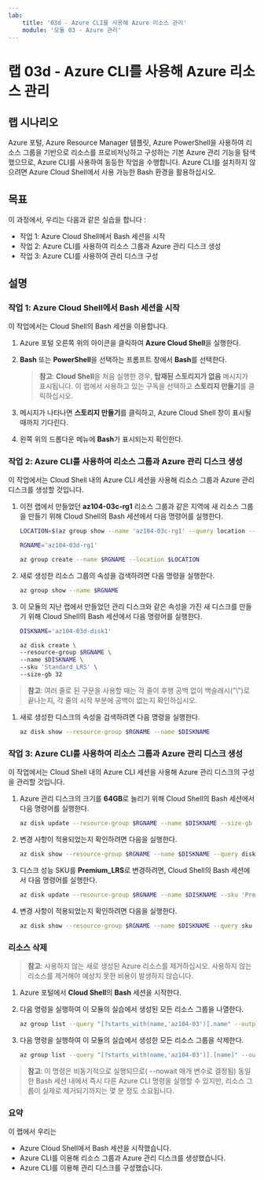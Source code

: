 ```yaml
---
lab:
    title: '03d - Azure CLI를 사용해 Azure 리소스 관리'
    module: '모듈 03 - Azure 관리'
---
```


# 랩 03d - Azure CLI를 사용해 Azure 리소스 관리

## 랩 시나리오

Azure 포털, Azure Resource Manager 템플릿, Azure PowerShell을 사용하여 리소스 그룹을 기반으로 리소스를 프로비저닝하고 구성하는 기본 Azure 관리 기능을 탐색했으므로, Azure CLI를 사용하여 동등한 작업을 수행합니다. Azure CLI를 설치하지 않으려면 Azure Cloud Shell에서 사용 가능한 Bash 환경을 활용하십시오.

## 목표

이 과정에서, 우리는 다음과 같은 실습을 합니다 :

+ 작업 1: Azure Cloud Shell에서 Bash 세션을 시작
+ 작업 2: Azure CLI를 사용하여 리소스 그룹과 Azure 관리 디스크 생성
+ 작업 3: Azure CLI를 사용하여 관리 디스크 구성

## 설명

### 작업 1: Azure Cloud Shell에서 Bash 세션을 시작

이 작업에서는 Cloud Shell의 Bash 세션을 이용합니다.

1. Azure 포털 오른쪽 위의 아이콘을 클릭하여 **Azure Cloud Shell**을 실행한다.

1. **Bash** 또는 **PowerShell**을 선택하는 프롬프트 창에서 **Bash**를 선택한다. 

    >**참고**:  **Cloud Shell**을 처음 실행한 경우, **탑재된 스토리지가 없음** 메시지가 표시됩니다. 이 랩에서 사용하고 있는 구독을 선택하고 **스토리지 만들기**를 클릭하십시오. 

1. 메시지가 나타나면 **스토리지 만들기**를 클릭하고, Azure Cloud Shell 창이 표시될 때까지 기다린다.

1. 왼쪽 위의 드롭다운 메뉴에 **Bash**가 표시되는지 확인한다.


### 작업 2:  Azure CLI를 사용하여 리소스 그룹과 Azure 관리 디스크 생성

이 작업에서는 Cloud Shell 내의 Azure CLI 세션을 사용해 리소스 그룹과 Azure 관리 디스크를 생성할 것입니다. 

1. 이전 랩에서 만들었던 **az104-03c-rg1** 리소스 그룹과 같은 지역에 새 리소스 그룹을 만들기 위해 Cloud Shell의 Bash 세션에서 다음 명령어를 실행한다.

   ```sh
   LOCATION=$(az group show --name 'az104-03c-rg1' --query location --out tsv)

   RGNAME='az104-03d-rg1'

   az group create --name $RGNAME --location $LOCATION
   ```
1. 새로 생성한 리소스 그룹의 속성을 검색하려면 다음 명령을 실행한다.

   ```sh
   az group show --name $RGNAME
   ```
1. 이 모듈의 지난 랩에서 만들었던 관리 디스크와 같은 속성을 가진 새 디스크를 만들기 위해 Cloud Shell의 Bash 세션에서 다음 명령어를 실행한다.

   ```sh
   DISKNAME='az104-03d-disk1'

   az disk create \
   --resource-group $RGNAME \
   --name $DISKNAME \
   --sku 'Standard_LRS' \
   --size-gb 32
   ```
>**참고**: 여러 줄로 된 구문을 사용할 때는 각 줄이 후행 공백 없이 백슬래시("\\")로 끝나는지, 각 줄의 시작 부분에 공백이 없는지 확인하십시오.

1. 새로 생성한 디스크의 속성을 검색하려면 다음 명령을 실행한다.

   ```sh
   az disk show --resource-group $RGNAME --name $DISKNAME
   ```

### 작업 3: Azure CLI를 사용하여 리소스 그룹과 Azure 관리 디스크 생성

이 작업에서는 Cloud Shell 내의 Azure CLI 세션을 사용해 Azure 관리 디스크의 구성을 관리할 것입니다. 

1. Azure 관리 디스크의 크기를 **64GB**로 늘리기 위해 Cloud Shell의 Bash 세션에서 다음 명령어를 실행한다.

   ```sh
   az disk update --resource-group $RGNAME --name $DISKNAME --size-gb 64
   ```

1. 변경 사항이 적용되었는지 확인하려면 다음을 실행한다.

   ```sh
   az disk show --resource-group $RGNAME --name $DISKNAME --query diskSizeGb
   ```

1. 디스크 성능 SKU를 **Premium_LRS**로 변경하려면, Cloud Shell의 Bash 세션에서 다음 명령어를 실행한다.

   ```sh
   az disk update --resource-group $RGNAME --name $DISKNAME --sku 'Premium_LRS'
   ```

1. 변경 사항이 적용되었는지 확인하려면 다음을 실행한다.

   ```sh
   az disk show --resource-group $RGNAME --name $DISKNAME --query sku
   ```

### 리소스 삭제

   >**참고**: 사용하지 않는 새로 생성된 Azure 리소스를 제거하십시오. 사용하지 않는 리소스를 제거해야 예상치 못한 비용이 발생하지 않습니다.

1. Azure 포털에서 **Cloud Shell**의 **Bash** 세션을 시작한다.

1. 다음 명령을 실행하여 이 모듈의 실습에서 생성된 모든 리소스 그룹을 나열한다.

   ```sh
   az group list --query "[?starts_with(name,'az104-03')].name" --output tsv
   ```

1. 다음 명령을 실행하여 이 모듈의 실습에서 생성한 모든 리소스 그룹을 삭제한다.

   ```sh
   az group list --query "[?starts_with(name,'az104-03')].[name]" --output tsv | xargs -L1 bash -c 'az group delete --name $0 --no-wait --yes'
   ```

>**참고**: 이 명령은 비동기적으로 실행되므로( --nowait 매개 변수로 결정됨) 동일한 Bash 세션 내에서 즉시 다른 Azure CLI 명령을 실행할 수 있지만, 리소스 그룹이 실제로 제거되기까지는 몇 분 정도 소요됩니다.

### 요약

이 랩에서 우리는

- Azure Cloud Shell에서 Bash 세션을 시작했습니다.
- Azure CLI를 이용해 리소스 그룹과 Azure 관리 디스크를 생성했습니다.
- Azure CLI를 이용해 관리 디스크를 구성했습니다.
